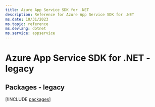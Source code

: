 ```yaml
---
title: Azure App Service SDK for .NET
description: Reference for Azure App Service SDK for .NET
ms.date: 10/31/2023
ms.topic: reference
ms.devlang: dotnet
ms.service: appservice
---
```

# Azure App Service SDK for .NET - legacy
## Packages - legacy
[!INCLUDE [packages](app-service-index.md)]